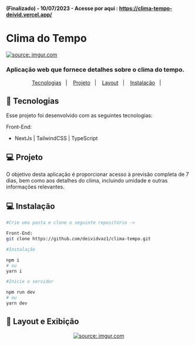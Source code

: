 #### (Finalizado) - 10/07/2023 -  Acesse por aqui : https://clima-tempo-deivid.vercel.app/
# Clima do Tempo
<a href="https://imgur.com/Ojn5lzJ"><img src="https://imgur.com/Ojn5lzJ.png" title="source: imgur.com" /></a>
### Aplicação web que fornece detalhes sobre o clima do tempo.


<p align="center">
  <a href="#-tecnologias">Tecnologias</a>&nbsp;&nbsp;&nbsp;|&nbsp;&nbsp;&nbsp;
  <a href="#-projeto">Projeto</a>&nbsp;&nbsp;&nbsp;|&nbsp;&nbsp;&nbsp;
  <a href="#-layout">Layout</a>&nbsp;&nbsp;&nbsp;|&nbsp;&nbsp;&nbsp;
  <a href="#-Instalação">Instalação</a>&nbsp;&nbsp;&nbsp;|&nbsp;&nbsp;&nbsp;
</p>


## 🚀 Tecnologias

Esse projeto foi desenvolvido com as seguintes tecnologias:

Front-End:
- NextJs | TailwindCSS | TypeScript

## 💻 Projeto

O objetivo desta aplicação é proporcionar acesso à previsão completa de 7 dias, bem como aos detalhes do clima, incluindo umidade e outras informações relevantes.


## 💻 Instalação

```bash
#Crie uma pasta e clone o seguinte repositório ->

Front-End:
git clone https://github.com/deividvaz1/clima-tempo.git

```

```bash
#Instalação

npm i
# ou
yarn i
```

```bash
#Inicie o servidor

npm run dev
# ou
yarn dev
```

## 🔖 Layout e Exibição

<div align="center">
<a href="https://imgur.com/LpTe3pV"><img src="https://imgur.com/LpTe3pV.png" title="source: imgur.com" /></a>
</div>

